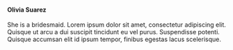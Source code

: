 
#### Olivia Suarez

She is a bridesmaid. Lorem ipsum dolor sit amet, consectetur adipiscing elit. Quisque ut arcu a dui suscipit tincidunt eu vel purus. Suspendisse potenti. Quisque accumsan elit id ipsum tempor, finibus egestas lacus scelerisque.
